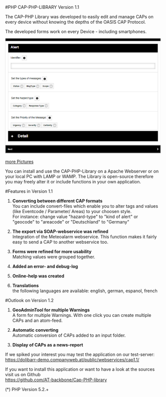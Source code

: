 #PHP CAP-PHP-LIBRARY Version 1.1
 
The CAP-PHP Library was developed to easily edit and manage CAPs on every device without knowing the depths of the OASIS CAP Protocol.

The developed forms work on every Device - including smartphones.

![Alert](img/alerten.png?raw=true "Alert")


[more Pictures](MorePic.md)

You can install and use the CAP-PHP-Library on a Apache Webserver or on your local PC with LAMP or WAMP.
The Library is open-source therefore you may freely alter it or include functions in your own application.

#Features in Version 1.1

1. **Converting between different CAP formats**
<br>You can include convert-files which enable you to alter tags and values (like Eventcode / Parameter/ Areas) to your choosen style.
<br>For instance: change value "hazard-type" to "kind of alert" or  "geocode" to "areacode" or "Deutschland" to "Germany"

2. **The export via SOAP-webservice was refined**
<br>Integration of the Meteoalarm webservice. This function makes it fairly easy to send a CAP to another webservice too.

3. **Forms were refined for more usability**
<br>Matching values were grouped together.

4. **Added an error- and debug-log**

5. **Online-help was created**

6. **Translations**
<br>the following languages are available: english, german, espanol, french

#Outlook on Version 1.2

1. **GeoAdminTool for multiple Warnings**
<br>A form for multiple Warnings. With one click you can create multiple CAPs and an atom-feed.

2. **Automatic converting**
<br>Automatic conversion of CAPs added to an input folder.

3. **Display of CAPs as a news-report**

If we spiked your interest you may test the application on our test-server:
<br>https://dolibarr-demo.companyweb.at/public/webservices/cap1.1/

If you want to install this application or want to have a look at the sources visit us on Github <br>https://github.com/AT-backbone/Cap-PHP-library

(*) PHP Version 5.2.+ 
